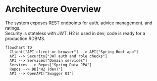 # Architecture Overview

The system exposes REST endpoints for auth, advice management, and ratings.  
Security is stateless with JWT. H2 is used in dev; code is ready for a production RDBMS.

```mermaid
flowchart TD
  Client["API client or browser"] --> API["Spring Boot app"]
  API --> Security["JWT auth and role checks"]
  API --> Services["Domain services"]
  Services --> Repos["Spring Data JPA"]
  Repos --> DB["H2 (dev)"]
  API --> OpenAPI["Swagger UI"]
```

